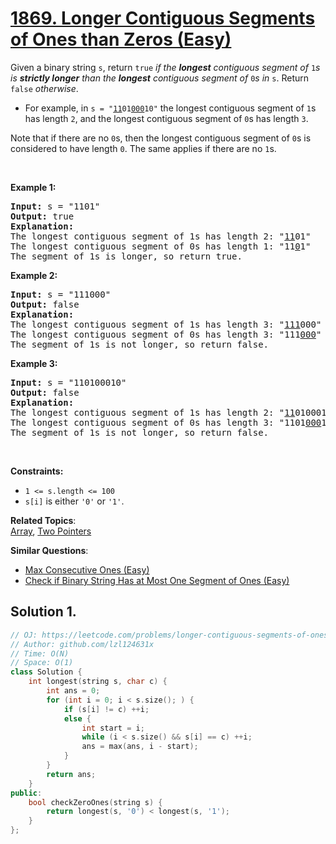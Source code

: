 # [1869. Longer Contiguous Segments of Ones than Zeros (Easy)](https://leetcode.com/problems/longer-contiguous-segments-of-ones-than-zeros/)

<p>Given a binary string <code>s</code>, return <code>true</code><em> if the <strong>longest</strong> contiguous segment of </em><code>1</code><em>s is <strong>strictly longer</strong> than the <strong>longest</strong> contiguous segment of </em><code>0</code><em>s in </em><code>s</code>. Return <code>false</code><em> otherwise</em>.</p>

<ul>
	<li>For example, in <code>s = "<u>11</u>01<u>000</u>10"</code> the longest contiguous segment of <code>1</code>s has length <code>2</code>, and the longest contiguous segment of <code>0</code>s has length <code>3</code>.</li>
</ul>

<p>Note that if there are no <code>0</code>s, then the longest contiguous segment of <code>0</code>s is considered to have length <code>0</code>. The same applies if there are no <code>1</code>s.</p>

<p>&nbsp;</p>
<p><strong>Example 1:</strong></p>

<pre><strong>Input:</strong> s = "1101"
<strong>Output:</strong> true
<strong>Explanation:</strong>
The longest contiguous segment of 1s has length 2: "<u>11</u>01"
The longest contiguous segment of 0s has length 1: "11<u>0</u>1"
The segment of 1s is longer, so return true.
</pre>

<p><strong>Example 2:</strong></p>

<pre><strong>Input:</strong> s = "111000"
<strong>Output:</strong> false
<strong>Explanation:</strong>
The longest contiguous segment of 1s has length 3: "<u>111</u>000"
The longest contiguous segment of 0s has length 3: "111<u>000</u>"
The segment of 1s is not longer, so return false.
</pre>

<p><strong>Example 3:</strong></p>

<pre><strong>Input:</strong> s = "110100010"
<strong>Output:</strong> false
<strong>Explanation:</strong>
The longest contiguous segment of 1s has length 2: "<u>11</u>0100010"
The longest contiguous segment of 0s has length 3: "1101<u>000</u>10"
The segment of 1s is not longer, so return false.
</pre>

<p>&nbsp;</p>
<p><strong>Constraints:</strong></p>

<ul>
	<li><code>1 &lt;= s.length &lt;= 100</code></li>
	<li><code>s[i]</code> is either <code>'0'</code> or <code>'1'</code>.</li>
</ul>


**Related Topics**:  
[Array](https://leetcode.com/tag/array/), [Two Pointers](https://leetcode.com/tag/two-pointers/)

**Similar Questions**:
* [Max Consecutive Ones (Easy)](https://leetcode.com/problems/max-consecutive-ones/)
* [Check if Binary String Has at Most One Segment of Ones (Easy)](https://leetcode.com/problems/check-if-binary-string-has-at-most-one-segment-of-ones/)

## Solution 1.

```cpp
// OJ: https://leetcode.com/problems/longer-contiguous-segments-of-ones-than-zeros/
// Author: github.com/lzl124631x
// Time: O(N)
// Space: O(1)
class Solution {
    int longest(string s, char c) {
        int ans = 0;
        for (int i = 0; i < s.size(); ) {
            if (s[i] != c) ++i;
            else {
                int start = i;
                while (i < s.size() && s[i] == c) ++i;
                ans = max(ans, i - start);
            }
        }
        return ans;
    }
public:
    bool checkZeroOnes(string s) {
        return longest(s, '0') < longest(s, '1');
    }
};
```